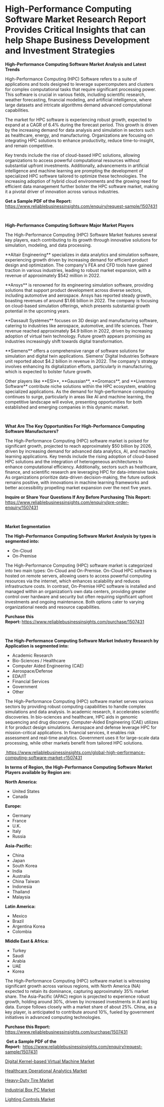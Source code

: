 <p><h1>High-Performance Computing Software Market Research Report Provides Critical Insights that can help Shape Business Development and Investment Strategies</h1></p><p><strong>High-Performance Computing Software Market Analysis and Latest Trends</strong></p>
<p><p>High-Performance Computing (HPC) Software refers to a suite of applications and tools designed to leverage supercomputers and clusters for complex computational tasks that require significant processing power. This software is crucial in various fields, including scientific research, weather forecasting, financial modeling, and artificial intelligence, where large datasets and intricate algorithms demand advanced computational capabilities.</p><p>The market for HPC software is experiencing robust growth, expected to expand at a CAGR of 6.4% during the forecast period. This growth is driven by the increasing demand for data analysis and simulation in sectors such as healthcare, energy, and manufacturing. Organizations are focusing on integrating HPC solutions to enhance productivity, reduce time-to-insight, and remain competitive. </p><p>Key trends include the rise of cloud-based HPC solutions, allowing organizations to access powerful computational resources without substantial upfront investments. Additionally, advancements in artificial intelligence and machine learning are prompting the development of specialized HPC software tailored to optimize these technologies. The increasing adoption of hybrid cloud environments and the growing need for efficient data management further bolster the HPC software market, making it a pivotal driver of innovation across various industries.</p></p>
<p><strong>Get a Sample PDF of the Report:&nbsp;</strong> <a href="https://www.reliablebusinessinsights.com/enquiry/request-sample/1507431">https://www.reliablebusinessinsights.com/enquiry/request-sample/1507431</a></p>
<p>&nbsp;</p>
<p><strong>High-Performance Computing Software Major Market Players</strong></p>
<p><p>The High-Performance Computing (HPC) Software Market features several key players, each contributing to its growth through innovative solutions for simulation, modeling, and data processing. </p><p>**Altair Engineering** specializes in data analytics and simulation software, experiencing growth driven by increasing demand for efficient product design and optimization. The company's FEA and CFD tools have gained traction in various industries, leading to robust market expansion, with a revenue of approximately $542 million in 2022. </p><p>**Ansys** is renowned for its engineering simulation software, providing solutions that support product development across diverse sectors, including automotive and aerospace. Ansys has reported steady growth, boasting revenues of around $1.66 billion in 2022. The company is focusing on cloud-based simulation offerings, which presents substantial growth potential in the upcoming years.</p><p>**Dassault Systèmes** focuses on 3D design and manufacturing software, catering to industries like aerospace, automotive, and life sciences. Their revenue reached approximately $4.9 billion in 2022, driven by increasing adoption of virtual twin technology. Future growth appears promising as industries increasingly shift towards digital transformation.</p><p>**Siemens** offers a comprehensive range of software solutions for simulation and digital twin applications. Siemens’ Digital Industries Software unit reported about $4.2 billion in revenue in 2022. The company's strategy involves enhancing its digitalization efforts, particularly in manufacturing, which is expected to bolster future growth.</p><p>Other players like **ESI**, **Gaussian**, **Gromacs**, and **Livermore Software** contribute niche solutions within the HPC ecosystem, enabling specialized applications. As the demand for high-performance computing continues to surge, particularly in areas like AI and machine learning, the competitive landscape will evolve, presenting opportunities for both established and emerging companies in this dynamic market.</p></p>
<p>&nbsp;</p>
<p><strong>What Are The Key Opportunities For High-Performance Computing Software Manufacturers?</strong></p>
<p><p>The High-Performance Computing (HPC) software market is poised for significant growth, projected to reach approximately $50 billion by 2026, driven by increasing demand for advanced data analytics, AI, and machine learning applications. Key trends include the rising adoption of cloud-based HPC solutions and the integration of heterogeneous architectures to enhance computational efficiency. Additionally, sectors such as healthcare, finance, and scientific research are leveraging HPC for data-intensive tasks. As organizations prioritize data-driven decision-making, the future outlook remains positive, with innovations in machine learning frameworks and better accessibility propelling market expansion over the next five years.</p></p>
<p><strong>Inquire or Share Your Questions If Any Before Purchasing This Report:</strong> <a href="https://www.reliablebusinessinsights.com/enquiry/pre-order-enquiry/1507431">https://www.reliablebusinessinsights.com/enquiry/pre-order-enquiry/1507431</a></p>
<p>&nbsp;</p>
<p><strong>Market Segmentation</strong></p>
<p><strong>The High-Performance Computing Software Market Analysis by types is segmented into:</strong></p>
<p><ul><li>On-Cloud</li><li>On-Premise</li></ul></p>
<p><p>The High-Performance Computing (HPC) software market is categorized into two main types: On-Cloud and On-Premise. On-Cloud HPC software is hosted on remote servers, allowing users to access powerful computing resources via the internet, which enhances scalability and reduces infrastructure costs. In contrast, On-Premise HPC software is installed and managed within an organization’s own data centers, providing greater control over hardware and security but often requiring significant upfront investments and ongoing maintenance. Both options cater to varying organizational needs and resource capabilities.</p></p>
<p><strong>Purchase this Report:&nbsp;</strong><a href="https://www.reliablebusinessinsights.com/purchase/1507431">https://www.reliablebusinessinsights.com/purchase/1507431</a></p>
<p>&nbsp;</p>
<p><strong>The High-Performance Computing Software Market Industry Research by Application is segmented into:</strong></p>
<p><ul><li>Academic Research</li><li>Bio-Sciences / Healthcare</li><li>Computer Aided Engineering (CAE)</li><li>Aerospace/Defense</li><li>EDA/IT</li><li>Financial Services</li><li>Government</li><li>Other</li></ul></p>
<p><p>The High-Performance Computing (HPC) software market serves various sectors by providing robust computing capabilities to handle complex simulations and data analysis. In academic research, it accelerates scientific discoveries. In bio-sciences and healthcare, HPC aids in genomic sequencing and drug discovery. Computer-Aided Engineering (CAE) utilizes it for product design simulations. Aerospace and defense leverage HPC for mission-critical applications. In financial services, it enables risk assessment and real-time analytics. Government uses it for large-scale data processing, while other markets benefit from tailored HPC solutions.</p></p>
<p><a href="https://www.reliablebusinessinsights.com/global-high-performance-computing-software-market-r1507431">&nbsp;https://www.reliablebusinessinsights.com/global-high-performance-computing-software-market-r1507431</a></p>
<p><strong>In terms of Region, the High-Performance Computing Software Market Players available by Region are:</strong></p>
<p>
    <p> <strong> North America: </strong>
        <ul>
            <li>United States</li>
            <li>Canada</li>
        </ul>
        </p> 
    <p> <strong> Europe: </strong>
        <ul>
            <li>Germany</li>
            <li>France</li>
            <li>U.K.</li>
            <li>Italy</li>
            <li>Russia</li>
        </ul>
        </p> 
    <p> <strong> Asia-Pacific: </strong>
        <ul>
            <li>China</li>
            <li>Japan</li>
            <li>South Korea</li>
            <li>India</li>
            <li>Australia</li>
            <li>China Taiwan</li>
            <li>Indonesia</li>
            <li>Thailand</li>
            <li>Malaysia</li>
        </ul>
        </p> 
    <p> <strong> Latin America: </strong>
        <ul>
            <li>Mexico</li>
            <li>Brazil</li>
            <li>Argentina Korea</li>
            <li>Colombia</li>
        </ul>
        </p> 
    <p> <strong> Middle East & Africa: </strong>
        <ul>
            <li>Turkey</li>
            <li>Saudi</li>
            <li>Arabia</li>
            <li>UAE</li>
            <li>Korea</li>
        </ul>
    </p>
    </p>
<p><p>The High-Performance Computing (HPC) software market is witnessing significant growth across various regions, with North America (NA) expected to retain its dominance, capturing approximately 35% market share. The Asia-Pacific (APAC) region is projected to experience robust growth, holding around 30%, driven by increased investments in AI and big data. Europe follows closely with a market share of about 25%. China, as a key player, is anticipated to contribute around 10%, fueled by government initiatives in advanced computing technologies.</p></p>
<p><strong>Purchase this Report: </strong><a href="https://www.reliablebusinessinsights.com/purchase/1507431">https://www.reliablebusinessinsights.com/purchase/1507431</a></p>
<p>&nbsp;<strong>Get a Sample PDF of the Report:&nbsp;&nbsp;</strong><a href="https://www.reliablebusinessinsights.com/enquiry/request-sample/1507431">https://www.reliablebusinessinsights.com/enquiry/request-sample/1507431</a></p>
<p><strong></strong></p>
<p><p><a href="https://medium.com/@fdr6gh/global-digital-kernel-based-virtual-machine-industry-research-report-competitive-landscape-market-70c70843981e">Digital Kernel-based Virtual Machine Market</a></p><p><a href="https://github.com/AnnDiaz698/Market-Research-Report-List-1/blob/main/healthcare-operational-analytics-market.md">Healthcare Operational Analytics Market</a></p><p><a href="https://github.com/sumonsky0m/Market-Research-Report-List-1/blob/main/heavy-duty-tire-market.md">Heavy-Duty Tire Market</a></p><p><a href="https://www.linkedin.com/pulse/industrial-box-pc-market-global-share-ranking-overall-fgyje?trackingId=GGzfeWGyQqOtC1G8Z4Z0Ig%3D%3D">Industrial Box PC Market</a></p><p><a href="https://issuu.com/reportprime-2/docs/lighting-controls-market-size-2030._4135aaa362b335">Lighting Controls Market</a></p></p>